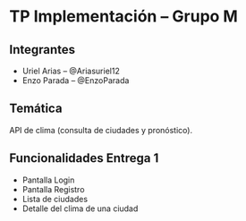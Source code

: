 # TP Implementación – Grupo M

## Integrantes
- Uriel Arias – @Ariasuriel12
- Enzo Parada – @EnzoParada

## Temática
API de clima (consulta de ciudades y pronóstico).

## Funcionalidades Entrega 1
- Pantalla Login
- Pantalla Registro
- Lista de ciudades
- Detalle del clima de una ciudad
